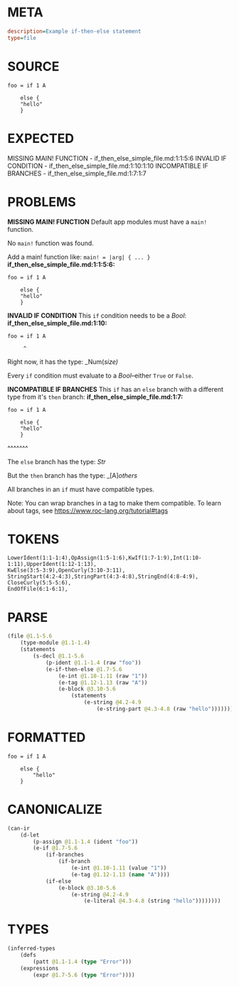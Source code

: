 # META
~~~ini
description=Example if-then-else statement
type=file
~~~
# SOURCE
~~~roc
foo = if 1 A

    else {
	"hello"
    }
~~~
# EXPECTED
MISSING MAIN! FUNCTION - if_then_else_simple_file.md:1:1:5:6
INVALID IF CONDITION - if_then_else_simple_file.md:1:10:1:10
INCOMPATIBLE IF BRANCHES - if_then_else_simple_file.md:1:7:1:7
# PROBLEMS
**MISSING MAIN! FUNCTION**
Default app modules must have a `main!` function.

No `main!` function was found.

Add a main! function like:
`main! = |arg| { ... }`
**if_then_else_simple_file.md:1:1:5:6:**
```roc
foo = if 1 A

    else {
	"hello"
    }
```


**INVALID IF CONDITION**
This `if` condition needs to be a _Bool_:
**if_then_else_simple_file.md:1:10:**
```roc
foo = if 1 A
```
         ^

Right now, it has the type:
    _Num(_size)_

Every `if` condition must evaluate to a _Bool_–either `True` or `False`.

**INCOMPATIBLE IF BRANCHES**
This `if` has an `else` branch with a different type from it's `then` branch:
**if_then_else_simple_file.md:1:7:**
```roc
foo = if 1 A

    else {
	"hello"
    }
```
 ^^^^^^^

The `else` branch has the type:
    _Str_

But the `then` branch has the type:
    _[A]_others_

All branches in an `if` must have compatible types.

Note: You can wrap branches in a tag to make them compatible.
To learn about tags, see <https://www.roc-lang.org/tutorial#tags>

# TOKENS
~~~zig
LowerIdent(1:1-1:4),OpAssign(1:5-1:6),KwIf(1:7-1:9),Int(1:10-1:11),UpperIdent(1:12-1:13),
KwElse(3:5-3:9),OpenCurly(3:10-3:11),
StringStart(4:2-4:3),StringPart(4:3-4:8),StringEnd(4:8-4:9),
CloseCurly(5:5-5:6),
EndOfFile(6:1-6:1),
~~~
# PARSE
~~~clojure
(file @1.1-5.6
	(type-module @1.1-1.4)
	(statements
		(s-decl @1.1-5.6
			(p-ident @1.1-1.4 (raw "foo"))
			(e-if-then-else @1.7-5.6
				(e-int @1.10-1.11 (raw "1"))
				(e-tag @1.12-1.13 (raw "A"))
				(e-block @3.10-5.6
					(statements
						(e-string @4.2-4.9
							(e-string-part @4.3-4.8 (raw "hello")))))))))
~~~
# FORMATTED
~~~roc
foo = if 1 A

	else {
		"hello"
	}
~~~
# CANONICALIZE
~~~clojure
(can-ir
	(d-let
		(p-assign @1.1-1.4 (ident "foo"))
		(e-if @1.7-5.6
			(if-branches
				(if-branch
					(e-int @1.10-1.11 (value "1"))
					(e-tag @1.12-1.13 (name "A"))))
			(if-else
				(e-block @3.10-5.6
					(e-string @4.2-4.9
						(e-literal @4.3-4.8 (string "hello"))))))))
~~~
# TYPES
~~~clojure
(inferred-types
	(defs
		(patt @1.1-1.4 (type "Error")))
	(expressions
		(expr @1.7-5.6 (type "Error"))))
~~~
